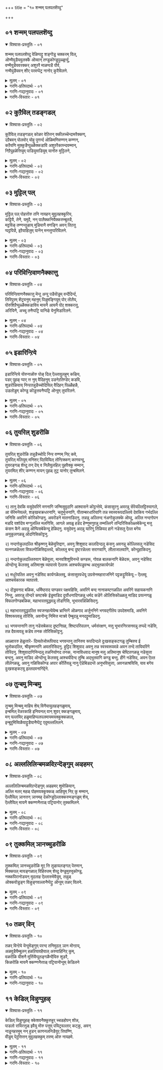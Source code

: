 +++
title = "१० शन्मम् पलपलशॆय्दु"

+++


## ०१ शन्मम् पलपलशॆय्दु

<details open><summary>विश्वास-प्रस्तुतिः - ०१</summary>

शन्मम् पलपलशॆय्दु वॆळिप्पट्टु शङ्गॊडु चक्करम् विल्,  
ऒण्मैयुडैयवुलक्कै ऒव्वान् तण्डुकॊण्डुपुळ्ळूर्न्दु,  
वण्मैयुडैयवरक्कर् अशुररै माळप्पडै पौर्व,  
नन्मैयुडैयवन् शीर् परवप्पॆट्र नानोर् कुरैविलने.
</details>

<details><summary>मूलम् - ०१</summary>

शन्मम् पलपलशॆय्दु वॆळिप्पट्टु शङ्गॊडु चक्करम् विल्,  
ऒण्मैयुडैयवुलक्कै ऒव्वान् तण्डुकॊण्डुपुळ्ळूर्न्दु,  
वण्मैयुडैयवरक्कर् अशुररै माळप्पडै पौर्व,  
नन्मैयुडैयवन् शीर् परवप्पॆट्र नानोर् कुरैविलने.
</details>

<details><summary>गरणि-प्रतिपदार्थः - ०१</summary>

शन्मम् = जन्मगळु, पलपलशॆय्दु = हलवरन्नु माडि, वॆळिप्पट्टु = अवतरिसि, शङ्गॊडु चक्करम् विल् = शङ्खवन्नू, चक्रवन्नू, बिल्लन्नू, ऒण्मैलुडैय = सुन्दरवाद, उलक्कै = ऒनकॆयन्नू, ऒव्वाळ् = साटियिल्लद खड्गवन्नू, तण्डुकॊण्डु = गदॆयन्नु हिडिदु, पुळ्ळूर्न्दु = गरुडवाहननागि, उलहिल् = लोकदल्लि, वण्मै उडैय = बलिष्ठराद, अरक्कर अशुररै= राक्षसरन्नू असुररन्नू, माळ = नाशपडिसुवुदक्कागि, पडै पॊरुद = आयुधगळन्नू प्रयोगिसि युद्धमाडिद, नन्मै उडैयवन् = सद्गुणवन्तॆन, शीर् = सद्गुणगळन्नु, परवप्पॆट्र = हरडलु यत्निसुत्तिरुव, नान् =नानु, ओर् कुरैवु इलने = यावॊन्दु कॊरतॆयन्नू पडॆदिल्ल. 
</details>

<details><summary>गरणि-गद्यानुवादः - ०१</summary>

हलवारु जन्मगळन्नॆत्ति, अवतरिसि, शङ्खवन्नू, चक्रवन्नू, बिल्लन्नू, सुन्दरवाद ऒनकॆयन्नू, साटियिल्लद खड्गवन्नू, गदॆयन्नू हिडिदु, गरुडवाहननागि, लोकदल्लि बलिष्ठराद असुररन्नू राक्षसरन्नू नाशपडिसुवुदक्कागि आयुधगळन्नु प्रयोगिसि युद्धमाडिद सद्गुणवन्तन कल्याणगुणगळन्नु हरडलु यत्निसुत्तिरुव ननगॆ यावॊन्दु कॊरतॆयू इल्ल. 
</details>

<details><summary>गरणि-विस्तारः - ०१</summary>

आळ्वाररु हेळुत्तारॆ- भूमियमेलॆ भगवन्तन नानाअवतारगळ उद्देशवादरू एनु? साटियिल्लद दिव्यायुधगळन्नु अवनु धरिसिरुवुदादरू एतक्कॆ? गरुडवाहननागि शीघ्रगतियल्लि ऎल्लॆगॆन्दरल्लिगॆ धाविसि बरुव कारणवेनु? भूलोकदल्लि तन्नन्नु आश्रयिसिदवरिगॆ बलदर्पगळिन्द कॊब्बिदवरागि, सल्लद हिंसॆयन्नु कॊडुव दुष्टराद असुर राक्षसरन्नु सदॆबडिदु, जगत्तिगॆ तन्न सर्वरक्षकत्ववन्नु तोर्पडिसुवुदक्कल्लवे? परमकरुणामूर्तियाद भगवन्तन अनन्त कल्याणगुणगळन्नु जगत्तिनल्लि हरडुवुदक्कागिये नानु जन्मवॆत्तिरुवुदु. पवित्रवाद ई कार्यदल्लि तॊडगिरुव ननगेनु कॊरतॆ? नन्नन्नु सर्वविधदल्लू रक्षिसुत्ता, कडॆगॆ तन्न नित्यकैङ्कर्यवन्नू परमपदवासवन्नू अवनु ननगॆ दयॆनीडुत्तानॆ.

भगवन्तन कल्याणगुणगळन्नु हरडलु माडिद सुलभवाद उपायवॆन्दरॆ, ऒन्दु साविर पाशुरगळ मूलक अवनन्नु नानारीतियल्लि जनर मनमुट्टुवन्तॆ रचिसि हाडिरुवुदे\! तिरुवाय् मॊऴिय रचनॆय मुख्य उद्देशवे अदु.
</details>

## ०२ कुऱैविल् तडङ्गडल्

<details open><summary>विश्वास-प्रस्तुतिः - ०२</summary>

कुऱैविल् तडङ्गडल् कोळर वेऱित्तन् क्कीलच्चॆन्दामरैक्कण्,  
उऱैबवन् पोलवोर् योहु पुणर्न्द ऒळिमणिवण्णन् कण्णन्,  
कऱैयणि मूक्कुडैप्पुळ्ळैक्कडावि अशुररैकाय्न्दवम्मान्,  
निऱैपुहळेत्तियुम् पाडियुमाडियुम् यानॊरु मुट्टिलने,
</details>

<details><summary>मूलम् - ०२</summary>

कुऱैविल् तडङ्गडल् कोळर वेऱित्तन् क्कीलच्चॆन्दामरैक्कण्,  
उऱैबवन् पोलवोर् योहु पुणर्न्द ऒळिमणिवण्णन् कण्णन्,  
कऱैयणि मूक्कुडैप्पुळ्ळैक्कडावि अशुररैकाय्न्दवम्मान्,  
निऱैपुहळेत्तियुम् पाडियुमाडियुम् यानॊरु मुट्टिलने,
</details>

<details><summary>गरणि-प्रतिपदार्थः - ०२</summary>

कुऱैवुइल् = कॊरतॆयिल्लद, तड कडल् = विस्तारवाद कडलल्लि, कोळ् अरवु एऱि = क्रूरसर्पवन्नेरि, तन् = तन्न, कोलम् = सुन्दरवाद, शॆन्दामरै कण् = कॆन्दावरॆयन्तॆ विशालवाद, कण्णुगळन्नु, उऱैबवन् पोल = निद्रिसुववन हागॆ, ओर् योहु = साटियिल्लद योगवन्नु, पुणर् न = नडॆसुववनागि \(प्रयोगिसुववनागि\), ऒळिमणिवण्णन् = हॊळॆयुव रत्नद बण्णदवनू, कण्णन् = अत्याकर्षकनू, \(श्रीकृष्णावतारियू\) आद भगवन्तनु, कऱै = गुरुतु, अणि = सिद्धवागिरुव, मूक्कु उडै= मूगिन, पुळ्ळै = पक्षियन्नु, कडावि = नडॆसुत्ता, अशुररै = असुररन्नु, काय्न्द = नाशपडिसिद, अम्मान् = स्वामिय, निऱैपुहऴ् = परिपूर्णवाद कीर्तियन्नु, एत्तियुम् = स्तुतिसियू, पाडियुम् = हाडियू, आडियुम् = आनन्दिसियू, यान् = नानु, ऒरुमुट्टु = याव बगॆय आतङ्कवन्नू \(तडॆयन्नु\) इलने = इल्लदवनागिद्देनॆ. 
</details>

<details><summary>गरणि-गद्यानुवादः - ०२</summary>

कॊरतॆयिल्लद विस्तारवाद कडलल्लि क्रूरसर्पवन्नेरि, तन्न सुन्दरवाद कॆन्दावरॆयन्तॆ विशालवाद कण्णुगळन्नु निद्रिसुववन हागॆ साटियिल्लद योगनिद्दॆयल्लिरुववनू, हॊळॆयुव रत्नद बण्णदवन्नू, अत्याकर्षकनू \(श्रीकृष्णावतारियू\) आद भगवन्तनु, गुरुतु सिद्धवागिरुव मूगिन पक्षियन्नेरि नडॆसुत्ता असुररन्नु नाशपडिसिद स्वामिय परिपूर्णवाद कीर्तियन्नु स्तुतिसियू, हाडियू, आनन्दिसियू नानु यावबगॆय आतङ्कवन्नू \(अड्डियन्नू\) इल्लदवनागिद्देनॆ. 
</details>

<details><summary>गरणि-विस्तारः - ०२</summary>

हिन्दिन पाशुरदल्लि भगवन्तन लीलावतारगळ उद्देशवन्नु कुरितु हेळलायितु. इल्लि स्वामिय व्यूहवतारद वैशिष्ट्यवन्नु हेळलागुत्तिदॆ. 

“कुऱैवु इल् तडङ्गडल्” – भगवन्तनु तन्न लोकचिन्तनॆगॆन्दु ऎन्थ सॊगसाद, शान्तवाद स्थळवन्नु गॊत्तु माडिकॊण्डिद्दानॆ कण्डिरा\! अदु, परिशुद्धवू, परिपूर्णवू, अनन्तवू \(विस्तारवू\) आगिरुव पाल्गडलु. अल्लि याव बगॆय कॊरतॆगॆ अवकाशवू इल्ल. 

“कोळरवेऱि तन् शॆन्दामरैक्कण् उऱैबवन् पोल ओर् योहु पुणर्न्दु” – परिशुद्धवू अनन्तवू आद पाल्गडलल्लि अनन्तनन्ने हासुगॆयागि माडिकॊण्डु, अत्याकर्षकवू विशालवू सुन्दरवू आद तन्न कण्णुगळन्नु मुच्चि, निद्रिसुववन हागॆ पवडिसि, साटियिल्लद योगनिद्दॆयल्लिरुववनु स्वामि. 

“ऒळिमणिवण्णन् कण्णन्” – हॊळॆयुव नीलरत्न प्रभॆयिन्द मॆरॆयुत्ता, अत्याकर्षकनागि, श्रीकृष्णावतारियागिरुववनुस्वामि.

“कऱैउडैपुळ्” – भगवन्तन वाहनवाद गरुडपक्षिय विवरणॆ इदु. भगवन्तन आष्रितविरोधिगळन्नु नाशपडिसुवुदे गरुडपक्षिय ऒन्दु भगवत्कैङ्कर्य. तन्न हरितवाद मॊनचाद कॊक्किनिन्द अवरन्नु चुच्चि, सीळि, नाशपडिसुवुदरल्लिये तॊडगिरुवुदरिन्द, गरुडन कॊक्कु यावागलू रक्तद कॆरॆयिन्द कूडिद्दु. 

पुळ्ळैकडावि अशुररैकाय्द अम्मान्” – भगवन्तनु तन्न आश्रितविरोधिगळन्नु नाशपडिसुवुदक्कॆ अत्यन्त चुरुकागि ऎल्लिगॆ बेकॆन्दरॆ अल्लिगॆ होगबल्ल गरुडपक्षियन्नु नडॆसुत्तानॆ भगवन्त. 

आळ्वाररु हेळुत्तारॆ- परिशुद्धवू परिपूर्णवू आगिरुव पाल्गडलल्लि अनन्तशयननागि पवडिसि योगनिद्दॆयन्नु नटिसुववनाद, सुन्दरवू विशालवू आद कॆन्दावरॆयन्तॆ आकर्षकवाद कण्णुगळुळ्ळवनाद, हॊळॆयुव नीलमणिबण्णद अत्याकर्षक कृष्णावतारियाद, गरुडवाहननागि आश्रित विरोधिगळन्नु सदॆबडियुत्ता, आश्रित रक्षणॆयल्लिये सदा निरतनागिरुव सर्वेश्वरन तुम्बु कीर्तियन्नु स्तुतिसि, हाडि, नलिदाडुवुदक्कॆ ननगॆ याव बगॆय अड्डियू \(कॊरतॆयू\) इल्ल. 

आळ्वारर कॆलसवे अदु. आ विषयदल्लि अवरू पाल्गडलिन्तॆ परिशुद्धरू भक्ति परिपूर्णरू हौदु.
</details>

## ०३ मुट्टिल् पल्

<details open><summary>विश्वास-प्रस्तुतिः - ०३</summary>

मुट्टिल् पल् पोहत्तॊरु तनि नायहन् मूवुलहक्कूरिय,  
कट्टियै, तेनै, यमुदै, नन् पालैक्कनियैक्करुम्बुतन्नै,  
मट्टविऴ् तण्णन्तुऴाय् मुडियानै वणङ्गि अवन् तिऱत्तु  
प्पट्टपिन्नै, इऱैयाहिलुम् यानॆन् मनत्तुप्परिविलने.
</details>

<details><summary>मूलम् - ०३</summary>

मुट्टिल् पल् पोहत्तॊरु तनि नायहन् मूवुलहक्कूरिय,  
कट्टियै, तेनै, यमुदै, नन् पालैक्कनियैक्करुम्बुतन्नै,  
मट्टविऴ् तण्णन्तुऴाय् मुडियानै वणङ्गि अवन् तिऱत्तु  
प्पट्टपिन्नै, इऱैयाहिलुम् यानॆन् मनत्तुप्परिविलने.
</details>

<details><summary>गरणि-प्रतिपदार्थः - ०३</summary>

मुट्टु इल् = \(याव बगॆय\) अड्डि आतङ्कगळिल्लदॆ, पल् = हलवारु, पोहत्तु = भोगगळ, ओर् = अद्वितीयनाद, तन् = परिपूर्णनाद, नाययन् = सर्वेश्वरनन्नु, मू उलहुक्कू= मूरु लोकगळिगॆ, उरिय = तक्कवनाद \(अनुभविसि आनन्दिसतक्कवनाद\), कट्टियै = कल्लुसक्करॆयन्नु, तेनै = जेनन्नु, अमुदै = अमृतवन्नु, नल् पालै = परिशुद्धवाद हालन्नू, कनियै = कळित हण्णन्नु, करुम्बुतन्नै = कब्बन्नु, मट्टु अविऴ् = मधुसुरिसुव, तण् = तम्पाद, अम् = सुन्दरवाद, तुऴाय्= तुलसिय, मुडियानै = किरीटवन्नु\(हारवन्नु\) धरिसिरुववनन्नु, वणञ्गि = नमस्करिसि, अवन् तिऱत्तु = अवन विषयदल्लि, पट्ट पिन्नै = सेवकनाद बळिक, इऱैआहिलुम् = स्वल्पवादरू, यान् = नानु, ऎन् मनत्तु = नन्न मनस्सिनल्लि, परिवु इलने = कळङ्कवन्नु हॊन्दिल्ल. 
</details>

<details><summary>गरणि-गद्यानुवादः - ०३</summary>

याव बगॆय अड्डिआतङ्कगळिल्लदॆ, हलवारु भोगगळुळ्ळ अद्वितीयनाद, परिपूर्णनाद सर्वेश्वरनन्नु, मूरुलोकगळू अनुभविसि आनन्दिसतक्क कल्लुसक्करॆयन्नु, जेनन्नु, अमृतवन्नु, परिशुद्धवाद हालन्नू, मागिद हण्णन्नू, कब्बन्नु, मधुवन्नु सुरिसुव तम्पाद मत्तु सुन्दरवाद तुलसिय हारवन्नु किरीटवागि मुडिदवनन्नु नमस्करिसि, अवन विषयदल्लि सेवॆ सल्लिसुववनाद बळिक नानु नन्न मनदल्लि स्वल्पवादरू कळङ्कवन्नु हॊन्दिल्ल. 
</details>

<details><summary>गरणि-विस्तारः - ०३</summary>

सर्वेश्वरनाद भगवन्तनन्नु आश्रयिसुवुदर फलवेनॆम्बुदन्नु इल्लि हेळलागुत्तदॆ. 

“मुट्टिल् पलपोहत्तॊरु तनिनायहन्” – सर्वेश्वरनाद भगवन्तनिगॆ मनुष्यरु, देवतॆगळु, दिक्पालकरु, ब्रह्मादिगळु, महर्षिगळु, सिद्धसाध्यरू, नित्यसूरिगळु ऎडॆबिडदन्तॆ नानाभोगगळन्नु सल्लिसुत्तले इरुत्तारॆ. अवनॊब्बने सर्वविधदल्लू परिपूर्णनागि ऎल्ल भोगगळन्नू स्वीकरिसतक्कवनु.

भगवन्तनन्नु मूरुलोकगळवरू तमतमगॆ तक्क रीतियल्लि आस्वादिसि, आनन्दिसुत्तारष्टॆ. अवुगळन्नॆल्ला इल्लि आरु बगॆय मधुरवस्तुगळागि विवरिसि हेळलागिदॆ- कल्लुसक्करॆ, जेनु, अमृत, हालु, कळितु मागिद हण्णु, कब्बु-इवु-ऎल्लवू सिहियाद वस्तुगळे आदरू ऒन्दॊन्दर अनुभववू ऒन्दॊन्दु बगॆयसिहिये. याव ऎरडन्नू ऒन्दक्कॊन्दु समनॆन्दु हेळलु साध्यवे इल्ल. भगवदनुभववू हागॆये अदन्नु ऎष्टॆष्टु बगॆयल्लि विवरिसि हेळिदरू, आ अनुभवक्कॆ सरिसाटियादद्दु याव विवरणॆयू सिक्कुवुदिल्ल ऎनिसुत्तदॆ. 

आळ्वाररु हेळुत्तारॆ- ऎल्ला बगॆय भोगगळन्नू स्वीकरिसुत्तिरुव, अत्यन्त मधुरवाद, सरिसाटियिल्लद सर्वेश्वरनन्नु नानु आश्रयिसिद बळिक, अवन सेवॆयल्लिये तॊडगिरुवनन्नु मनस्सिनल्लि याव बगॆय दुःख सङ्कटगळिगू ऎडॆयिल्लदागिदॆ.
</details>

## ०४ परिविन्ऱिवाणनैक्कात्तु

<details open><summary>विश्वास-प्रस्तुतिः - ०४</summary>

परिविन्ऱिवाणनैक्कात्तु मॆन्ऱु अन्ऱु पडैयॊडुम् वन्दैदिर्न्द,  
तिरिपुरम् शॆट्रवनुम् महनुम् पिन्नुमङ्गियुम् पोर् तॊलैय,  
पॊरुशिऱैप्पुळ्ळैक्कडाविय मायनै आयनै पॊऱ् शक्करत्तु,  
अरियिनै, अच्चु तनैप्पट्रि यानिऴे येनुमिडारिलने.
</details>

<details><summary>मूलम् - ०४</summary>

परिविन्ऱिवाणनैक्कात्तु मॆन्ऱु अन्ऱु पडैयॊडुम् वन्दैदिर्न्द,  
तिरिपुरम् शॆट्रवनुम् महनुम् पिन्नुमङ्गियुम् पोर् तॊलैय,  
पॊरुशिऱैप्पुळ्ळैक्कडाविय मायनै आयनै पॊऱ् शक्करत्तु,  
अरियिनै, अच्चु तनैप्पट्रि यानिऴे येनुमिडारिलने.
</details>

<details><summary>गरणि-प्रतिपदार्थः - ०४</summary>

परिवु ऎन्ऱि = सङ्कटविल्लदन्तॆ, वाणनै = बाणासुरनन्नु, काक्कुम् ऎन्ऱु = कायुवुदक्कागि, अन्ऱु = अन्दु, पडैयॊडुम् = आयुधगळॊडनॆ, \(बलवाद सैन्यदॊडनॆ\), वन्दु= बन्दु, ऎदिर्न्द = ऎदुरिसिद, तिरिपुरम् = त्रिपुररनन्न, शॆट्रवनुम् = कॊन्दवनू, महनुम् = मगनाद षण्मुखनू, पिन्नुम् =अल्लदॆ, अङ्गियुम् = अग्नियू, पोर् = युद्धरङ्गदिन्द, तॊलैय = तॊलगि ओडुवन्तॆ, पौरु = हॊडॆदाडुवन्थ, शिऱै = रॆक्कॆगळ, पुळ्ळै= पक्षियन्नु, कडाविय = नडॆसिद, मायनै = आश्चर्यकारियन्नु, आयनै = गोवळनन्नु, पॊन् शक्करत्तु = सुन्दरवाद चक्रायुधद, अरियिनै = हरियन्नु, अच्चुदनै = अच्युतनन्नु, पट्रि = आश्रयिसि, यान् = नानु, इऱैयेनुम् = स्वल्पवादरू \(ऎळ्ळष्टादरू\), इडर् इलने = सङ्कटविल्लदवनागिद्देनॆ. \(कष्टवे इल्लदवनागिद्देनॆ\). 
</details>

<details><summary>गरणि-गद्यानुवादः - ०४</summary>

अन्दु बाणासुरनन्नु सङ्कटविल्लदन्तॆ रक्षिसुवुदक्कागि बलवाद तन्न सैन्यदॊडनॆ बन्दु ऎदुरिसिद त्रिपुररन्नु कॊन्दवनू, अवन मगनाद षण्मुखनू, अग्नियू, युद्धरङ्गदिन्द तॊलगि ओडिहोगुवन्तॆ, हॊडॆदादुवन्थ रॆक्कॆगळुळ्ळ पक्षियन्नु नडॆसिद आश्चर्यकारियन्नु, गोवळनन्नु, सुन्दरवाद चक्रायुउधद हरियन्नु, अच्युतनन्नु, आश्रयिसि, नानु ऎळ्ळष्टादरू कष्टविल्लदवनागिद्देनॆ. 
</details>

<details><summary>गरणि-विस्तारः - ०४</summary>

इल्लि बाणासुरन निदर्शनवन्नु ऎत्तिकॊण्डिरुवुदु, सर्वेश्वरनाद भगवन्तन सर्वशक्तित्ववन्नु सूचिसुवुदक्कागि. 

प्रह्लादन वंशदवनू, बलिचक्रवर्तिय मगनू आद बाणासुरनिगॆ ऒन्दु साविरतोळुगळु. अवॆल्लवुगळिन्दलू शिवताण्डवक्कॆ तक्कन्तॆ मृदङ्गादि ताळवाद्यगळन्नु नुडिसि, शिवनन्नु मॆच्चिसिकॊण्डु अवनन्ने अवन भूतसैन्यदॊडनॆ तन्न पट्टणवाद प्राग्ज्योतिष पुरक्कॆ कावलागि माडिकॊण्डिद्दनु. अवनिगॊब्ब सुन्दरियाद मगळु-उषॆ ऎम्बवळु. अवळु ऒन्दु रात्रि, तन्न कनसिनल्लि श्रीकृष्णन मॊम्मगनाद प्रद्युम्ननन्नु कण्डु मोहिसिदळु. मत्तु तन्न सखिय सहायदिन्द अवनन्नु मायॆयिन्द तन्न अन्तःपुरक्कॆ बरमाडिकॊण्डु, अवनॊडनॆ आनन्ददिन्द इद्दळु. ई विषय बाणनिगॆ तिळियितु. कूडले, अवनु प्रद्युम्ननन्नु सॆरॆमाडिदनु. श्रीकृष्णनिगॆ ई विषय तिळियितु. अवनु बाणन मेलॆ दण्डॆत्ति बन्दनु. बाणन कावलागिद्द ’त्रिपुरसंहारि’ ऎम्ब बिरुदन्नु हॊत्त शिवनू, अवन मग षण्मुखनू, अग्नियू श्रीकृष्णनन्नु ऎदुरिसलारदॆ ओडलु, बाणासुरने अवनन्नु ऎदुरिसबेकायितु. श्रीकृष्णनु अवनन्नु सोलिसि, अवन साविरतोळुगळन्नू ऒन्दॊन्दागि तुण्डारिसुत्ता बन्दनु. आग शिवनु तन्न भक्तनन्नु उळिसिकॊडबेकॆन्दु बेडिद्दरिन्द बाणनन्नु उळिसिदनु. अल्लदॆ, बाणनमगळाद उषॆयन्नु प्रद्युम्ननिगॆ कॊट्टु मदुवॆमाडि, मगळु अळियन्दिरन्नु श्रीकृष्णनॊडनॆ विजृम्बणॆयिन्द बीळ्कॊट्टनु. इदु कतॆ.

आळ्वाररु हेळुत्तारॆ- बाणनन्नु रक्षिसलु सदा कावलागिद्द शिवनू, अवन मगनाद षण्मुखनू, मत्तु अग्नियू, अवर अपारसेनॆयू ओडिहोगुवन्तॆयू, बाणन कॊब्बु इळियुवन्तॆयू माडिद सर्वेश्वरनन्ने नानु आश्रयिसिरुवाग, ननगॆ याव बगॆय कष्टवागलि सङ्कटवागलि इरुवुदिल्ल.
</details>

## ०५ इडारिन्ऱिये

<details open><summary>विश्वास-प्रस्तुतिः - ०५</summary>

इडारिन्ऱिये यॊरुनाळॊरु पोऴ् दिल् ऎल्लावुलहुम् कऴिय,  
पडर् पुहऴ् प्पार् त्त नुम् वैदिहनुम् उडनेऱतिण्डेर् कडवि,  
शुडरॊळियाय् निन्ऱतन्नुडैच्चोदियिल् वैदिहन् पिळ्ळैहळै,  
उडलोडुम् कॊण्डु कॊडुत्तवनैप्पट्रि ऒन्ऱुम् तुयरिलने.
</details>

<details><summary>मूलम् - ०५</summary>

इडारिन्ऱिये यॊरुनाळॊरु पोऴ् दिल् ऎल्लावुलहुम् कऴिय,  
पडर् पुहऴ् प्पार् त्त नुम् वैदिहनुम् उडनेऱतिण्डेर् कडवि,  
शुडरॊळियाय् निन्ऱतन्नुडैच्चोदियिल् वैदिहन् पिळ्ळैहळै,  
उडलोडुम् कॊण्डु कॊडुत्तवनैप्पट्रि ऒन्ऱुम् तुयरिलने.
</details>

<details><summary>गरणि-प्रतिपदार्थः - ०५</summary>

इडर् इन्ऱिये = कष्टविल्लदॆये, ऒरु नाळ् = ऒन्दु दिन, ऒरु पोऴ् दिल् = ऒन्दुअवसरदल्लि \(आशुरदल्लि\), ऎल्ला उलहुम् = ऎल्ला लोकगळिगू, कऴिय = हॊरगॆ \(दाटि\) होगुवन्तॆ, पडर् = हरडिरुव, पुहऴ् = कीर्तियुळ्ळ, पार् त्तनुम् = अर्जुननू, वैदिहनुम् = वैदिक ब्राह्मणनू, उडन् एऱ = कूडले एरि बरुवन्तॆ, तिण् तेर् कडवि = दृढवाद रथवन्नुनडॆसि, शुडर् ऒळि आय् निन्ऱ = दिव्यतेजस्सिनिन्द तुम्बि निन्तिरुव, तन्नुडै= तन्न, शोदियिल् = ज्योतिपूर्णवाद लोकदल्लि \(परमपददल्लि\), वैदिहन्पिळ्ळैहळै = वैदिकन मक्कळन्नु, उडलोडुम् = स्वशरीरदॊडनॆ, कॊण्डु कॊडुत्तवनै= तन्दु कॊट्टवनन्नु, पट्रि = आश्रयिसि, ऒन्ऱु= स्वल्पवू, तुयर् इलने = सङ्कटविल्लदवनागिद्देनॆ. 
</details>

<details><summary>गरणि-गद्यानुवादः - ०५</summary>

ऒन्दु दिन, बहळ अवसरदल्लि, याव कष्टवू इल्लदन्तॆ, विस्तारवाद कीर्तियुळ्ळ अर्जुननू वैदिक ब्राह्मणनू ऎल्ला लोकगळन्नू दाटिहोगुवन्तॆ, दृढवाद रथवन्नु नडॆसि, परमपददल्लिरुव वैदिकन मक्कळन्नु स्वशरीरदॊडनॆ तन्दु कॊट्टवनन्नु आश्रयिसि, स्वल्पवू सङ्कटविल्लदवनागिद्देनॆ. 
</details>

<details><summary>गरणि-विस्तारः - ०५</summary>

हिन्दिन पाशुरदल्लि भगवन्तन सर्वशक्तित्ववन्नु कुरितु हेळलायितु. इल्लि स्वामिय अतिमानुष शक्तियन्नु \(व्यापारवन्नु\) कुरितु हेळलागुत्तिदॆ. 

आळ्वाररु हेळुत्तारॆ- मृतपट्ट वैदिकन मक्कळन्नु श्रीकृष्णावतारियाद भगवन्तनु अर्जुननॊडनॆ रथवन्नेरि, नडॆसुत्ता, ऎल्ला लोकगळन्नू दाटिहोगि, परमपदवन्नु सेरि, अल्लिद्द आ मक्कळन्नु स्वशरीरदिन्दले \(अल्लिन स्वरूपदिन्दले\) तन्दु, आ वैदिक ब्राह्मणनिगॆ कॊट्टन्थ, अतिमानुषशक्तियन्नुळ्ळ सर्वेश्वरनन्नु नानु दृढवागि आश्रयिसिद्देनॆ. आद्दरिन्द ननगॆ याव कष्टवू इल्ल. 

इल्लि हेळिरुव ’वैदिकन मक्कळ’ कतॆ यावुदॆन्दु विवरिसलु तिळियदु. श्रीकृष्ण, बलरामरु गुरुकुलवासवन्नु नडॆसि, तम्म गुरुवाद सान्दीपिनिगॆ गुरुकाणिकॆयन्नर्पिसिद कतॆ इरबहुदे ऎनिसुत्तदॆ. ऎरडक्कू होलिकॆयू व्यत्यासवू इदॆ. सान्दीपिनि गुरुविन बळियल्लि बलरामनू कृष्णनू विद्याभ्यासवन्नु मुगिसिद बळिकॆ, तावु सल्लिसबेकाद गुरुकाणिकॆयन्नु सूचिसबेकॆन्दु गुरुगळन्नु बेडिदरु. प्रभाक्षेत्रदल्लि समुद्रस्नान माडुत्ता मायवाद तन्न मगनन्नु तमगॆ तन्दु ऒप्पिसबेकॆन्दु गुरुवु केळिदरु. अदरन्तॆ, बलरामकृष्णरु प्रभास क्षेत्रक्कॆ होदरु. तम्म गुरुपुत्रनन्नु तमगॆ कॊडबेकॆन्दु समुद्रराजनन्नु केळिदरु. पञ्चजननॆम्ब राक्षसनु, आ प्रदेशदल्लि वासिसुत्ता, अवनन्नु नुङ्गिद्दानॆन्दु समुद्रराजनु तिळिसिदनु. कूडले श्रीकृष्णनु समुद्रदल्लि हारिकॊण्डु, कॆळगॆ अडगिकॊण्डिद्द पञ्चजननन्नु कॊन्दु, अवन हॊट्टॆयन्नु बगॆदु नोडिदनु. अल्लि ऒन्दु दिव्यशङ्खवु मात्रवे इद्दद्दु, आ शङ्खवन्नु तॆगॆदुकॊण्डु, बलरामनॊडनॆ, यमधर्मन पट्टणवाद संयमनीपुरक्कॆ श्रीकृष्णनु होदनु. पुरद्वारदल्लि निन्तु, तन्नकैयल्लिद्द पाञ्चजन्यशङ्कवन्नूदिदनु. यमधर्मनु कूडलॆ अल्लिगॆ बन्दु, मर्यादॆयॊडनॆ अवरन्नु तन्न अरमनॆगॆ करॆदॊय्दु अवरु अल्लिगॆ बन्दद्देकॆन्दु केळिदनु. श्रीकृष्णनु तम्म गुरुपुत्रनुअल्लिद्दरॆ अवनन्नु तमगॆ ऒप्पिसबेकॆन्दू, अवनन्नु गुरुकाणिकॆय रूपदल्लितम्म गुरुगळिगॆ ऒप्पिसुवुदिदॆयॆन्दू हेळिदनु. यमधर्मनु अल्लिद्द गुरुपुत्रनन्नु अवरॊडनॆ भूलोकक्कॆ हिन्तिरुगिसिदनु. आ गुरुपुत्रनन्नु अवन मॊदल रूपदल्ले तम्म गुरुगळिगॆ हिन्तिरुगिसि, अवरन्नु मॆच्चिसिदरु. इदु भागवतदल्लि बरुव अतिमानुषशक्तिय कतॆ.
</details>

## ०६ तुयरिल् शुडरॊळि

<details open><summary>विश्वास-प्रस्तुतिः - ०६</summary>

तुयरिल् शुडरॊळि तन्नुडैच्चोदि निन्ऱ वण्णम् निऱ् कवे,  
तुयरिल् मलियुम् मनिशर् पिऱवियिल् तोन्ऱिक्कण् काणवन्दु,  
तुयरङ्गळ् शॆय्दु तन् दॆय् व निलैयुलहिल् पुहवैक्कु मम्मान्,  
तुयरमिल् शीर् कण्णन् मायन् पुहळ् तुट्र यानोर् तुन्बमिलने.
</details>

<details><summary>मूलम् - ०६</summary>

तुयरिल् शुडरॊळि तन्नुडैच्चोदि निन्ऱ वण्णम् निऱ् कवे,  
तुयरिल् मलियुम् मनिशर् पिऱवियिल् तोन्ऱिक्कण् काणवन्दु,  
तुयरङ्गळ् शॆय्दु तन् दॆय् व निलैयुलहिल् पुहवैक्कु मम्मान्,  
तुयरमिल् शीर् कण्णन् मायन् पुहळ् तुट्र यानोर् तुन्बमिलने.
</details>

<details><summary>गरणि-प्रतिपदार्थः - ०६</summary>

तुयर् इल् = दुःखसङ्कटगळिल्लद, शुडर् ऒळि = दिव्यतेजोरूपियागि, तन्नुडै = तन्न, शोदि = ज्योतियु, निन्ऱ = इरुव, वण्णम् = रीतियु, निऱ् कवे = इरुव हागॆये, तुयरिल् = दुःखसङ्कटगळल्लि, मलियुम् = मुळुगिरुव, मनिशर् = मनुष्यर, पिऱवियिल् = जन्मदल्लि, तोन्ऱि = अवतरिसि, कण् काण = ऎल्लरू काणुवन्तॆ, वन्दु = ऒन्दु, तुयरङ्गळ् शॆय्दु = सङ्कटगळन्नुण्टुमादि, तन् = तन्न, दॆय् वनिलै= दैवत्ववन्नु, उलहिल् = ई लोकदल्लि, पुह वैक्कुम् = प्रकाशगॊळिसिद, अम्मान् = स्वामियाद, तुयरम् इल् = परिशुद्धवाद, शीर् =कीर्तियुळ्ळ, कण्णन् = श्रीकृष्णन मायन् = आश्चर्यकारिय, पुहऴ् = कीर्तियन्नु, तुट्र = अनुभविसुव, यान् = नानु, ओर् शुन्बम् इलने = यावॊन्दु सङ्कटवन्नू इल्लदवनागिद्देनॆ. 
</details>

<details><summary>गरणि-गद्यानुवादः - ०६</summary>

दुःखसङ्कटगळिल्लद दिव्यतेजोरूपियागि, तन्न ज्योतियु इरुव रीतियु इरुव हागॆये दुःखसङ्कटगळल्लि मुळुगिरुव मनुष्यर जन्मदल्लि अवतरिसि, ऎल्लरू काणुवन्तॆ बन्दु, सङ्कटगळन्नुण्टुमाडि, तन्न दैवत्ववन्नु ई लोकदल्लि प्रकाशगॊळिसिद स्वामियाद परिशुद्धवाद कीर्तियन्नुळ्ळ श्रीकृष्णन आश्चर्यकारियु कीर्तियन्नु अनुभविसुव नानु यावॊन्दु सङ्कटवन्नू इल्लदवनागिद्देनॆ.
</details>

<details><summary>गरणि-विस्तारः - ०६</summary>

इल्लि भगवन्तन श्रीकृष्णावतारद वैभववन्नु सङ्ग्रहिसि सूचिसलागिदॆ. 

भगवन्तन बेरॆ याव अवतारदल्लि नडॆसदिरुवष्टु मानुष चेष्टितगळू, आश्चर्याद्भुत कार्यगळू, इवुगळ नडुवॆ तन्न दैवता हिरिमॆयू श्रीकृष्णावतारदल्लि कण्डुबरुत्तवॆ.
</details>

१\) तानु देवकि वसुदेवरिगॆ मगनागि जन्मिसुवुदागि आश्वासनॆ कॊट्टन्तॆये, कंसासुरनु अवरन्नु सॆरॆयल्लिट्टिरुवागले, आ सॆरॆमनॆयल्ले, शङ्खचक्रधरनागि, चतुर्भुजनागि, पीताम्बरधारियागि तन्न स्वस्वरूपदल्लिये देवकिय गर्भदल्लि जनिसि अवरिगॆ कोरिकॊण्डनु. अवरॊडनॆ मातनाडिदनु. तन्नन्नु अल्लिन्द नंअगोकुलक्कॆ ऒय्दु, अल्लि नन्दगोपन मडदि यशोदॆय मग्गुलल्लि मलगिसि, आगले अवळु हडॆद हॆण्णुमगुवन्नु तम्मल्लिगॆ तन्दिरिसिकॊळ्लबेकॆन्दू मत्तु कंसन कैगॆ अदन्नु ऒप्पिसबेकॆन्दू हेळिदनु. वसुदेवनु अदन्नु यारिगू तिळियद हागॆ नडॆसलु ऎल्ल बगॆय अनुकूलगळन्नू ऒदगिसिकॊट्टनु. 

२\) नन्दगोकुलदल्लि श्रीकृष्णनु बॆळॆयुत्तिद्दाग, अवनु शिशुवाद कालदिन्दलू कंसनु अवनन्नु कॊल्लिसलु नडॆसिद यत्नगळन्नॆल्ला विफल्गॊळिसिद्दल्लदॆ, कॊल्ललु बन्द दुष्टरन्नॆल्ला सरागवागि, लीलाजालवागि, कॊन्दुहाकिदनु. 

३\) नन्दगोकुलदल्लिरुवाग बॆळॆयुत्ता, मानवशिशुविनन्तॆ कण्डरू, गोवळ बालकनागि बॆळॆदरू, अवनु नडॆसिद ऒन्दॊन्दु कॆलसवू अतिमानुष व्यापारवे ऎल्लरू आश्चर्यपडुवन्थ अद्भुतकार्यगळे\!

४\) मधुरॆयल्लि अवनु नडॆसिद कार्यगळॆल्लवू, कंसासुरवधॆयू उग्रसेनमहाराजनिगॆ पट्टकट्टुविकॆयू – ऎल्लवू आश्चर्यकारक व्यापारवे.

५\) दॊड्डवनाद बळिक, धर्मिष्ठराद पाण्डवर पक्षवहिसि, अवरिगॆ बन्द नानाकष्टगळल्लि अवरिगॆ सहायकनागि निन्तु, अवरन्नु तॊन्दरॆ कष्टक्कॆ ईडुमाडिद दुर्योधनादिगळन्नु धर्मद कडॆगॆ ऒलिसिकॊळ्ळलु माडिद प्रयत्नगळु विफलगॊण्डबळिक, महाभारतयुद्धवन्नु तॊडगिसि, भूभारवन्निळिसिदनु. 

६\) महाभारतयुद्धदल्लि स्वजनहत्यॆयॆम्ब भ्रान्तिगॆ ऒळगाद अर्जुननिगॆ भगवद्गीतॆय उपदेशमाडि, अवनिगॆ विश्वरूपवन्नु तोरिसि, अवनॊन्दु निमित्त मात्रवे ऎम्बुदन्नु मनदट्टुमाडिदनु. 

७\) भगवन्तनागि तानु नडॆसबेकाद दुष्टनिग्रह, शिष्टपरिपालन, धर्मसंरक्षण, मत्तु भूभारनिरसनवन्नु तप्पदॆ नडॆसि, तन्न दैवत्ववन्नु कडॆय तनक तोरिसिकॊट्टनु.

आळ्वाररु हेळुत्तारॆ- दिव्यतेजोरूपियाद भगवन्तनु तानिरुव रूपदिन्दले दुःखसङ्कटगळु तुम्बिरुव ई भूलोकदल्लि, श्रीकृष्णनागि अवतरिसिदनु. हुट्टिद शिशुवाद अवनु तन्न स्वस्वरूपवन्ने अवन तन्दॆ तायियरिगॆ तोरिदनु. शिशुवादागिनिन्दलू तन्ननिर्याणद तनक, नानाविधवाद मानुष मत्तु अतिमानुष चेष्टितगळन्नु नडॆसुत्ता बन्दनु. अवनु माडिद ऒन्दॊन्दु कॆलसवू आश्चर्यदिन्द तुम्बि अद्भुतवागि कण्डु बन्तु. हीगॆ नडॆसिद, अवन ऎल्ल लीलॆगळन्नू, अवनु गळिसिकॊण्ड अपार कीर्तियन्नू नानु ऎडॆबिडदन्तॆ अनुभविसुत्ता, अवनन्नाश्रयिसि, याव बगॆय दुःखसङ्कटवू इल्लदवनागिद्दॆनॆ. 

## ०७ तुन्बमु मिन्बमु

<details open><summary>विश्वास-प्रस्तुतिः - ०७</summary>

तुन्बमु मिन्बमु माहिय शॆय् विनैयायुलहङ्गळुमाय्,  
इन्बमिल् वॆन्नरकाहि इनियनल् वान् शुवर् क्कङ्गळुमाय्,  
मन् पल्लयिर् हळुमाहिप्पलपलमायमयक्कुक्कळाल्,  
इन्बुऱुमिव्विळैयाट्टुडैयानैप्पॆट्र एदुमल्ललिलने.
</details>

<details><summary>मूलम् - ०७</summary>

तुन्बमु मिन्बमु माहिय शॆय् विनैयायुलहङ्गळुमाय्,  
इन्बमिल् वॆन्नरकाहि इनियनल् वान् शुवर् क्कङ्गळुमाय्,  
मन् पल्लयिर् हळुमाहिप्पलपलमायमयक्कुक्कळाल्,  
इन्बुऱुमिव्विळैयाट्टुडैयानैप्पॆट्र एदुमल्ललिलने.
</details>

<details><summary>गरणि-प्रतिपदार्थः - ०७</summary>

तुन्बमुम् = दुःखवू, इन्बमुम् = सुखवू, आहिय = आगिरुव, शॆय् विनै आय् = पापपुण्यकार्यगळागि \(अवुगळ निर्वाहकनागि\), उलहङ्गळुम् आय् = ऎल्ला लोकगळु आगि \(अवुगळ निर्वाहकनू आगि\), इन्बम् इल् = सुखवॆम्बुदे इल्लद, वॆम् नरकु आहि = क्रूरवाद नरकवागि,\(अदर निर्वाहकनागि\), इनिय = मधुर्वाद, नल् = श्रेष्ठवाद, वान् = परमपदवू, शुवर् क्कङ्गळुम् आय् = स्वर्गवूआगि \(अवुगळ निर्वाहकनागि\), मन्= नित्यवाद, पल् = हलवारु \(अनेक\), उयिर् हळुम् आहि = प्राणिगळू आगि, पलपल = अनेकानेक, मायम् = भ्रान्तिगळिन्दलू \(प्रकृति विकारगळिन्दलू\), मयक्कु क्कळाल् = मोहगळिन्दलू \(मोहविकारगळिन्दलू\), इन्बु= माधुर्य, उऱुम् = तुम्बिरुव, इ विळैयाट्टु = ई लीलॆगळन्नु \(आटगळन्नु\), उडैयानै = उळ्ळवनन्नु, पॆट्रु = पडॆदुकॊण्डु \(आश्रयिसि\), एदुम् = यावॊन्दु, अल्लल् = दुःखसङ्कटवन्नू, इलने = इल्लदवनागिद्देनॆ. 
</details>

<details><summary>गरणि-गद्यानुवादः - ०७</summary>

दुःखवू सुखवू आगिरुव पापपुण्यकार्यगळागि, ऎल्ला लोकगळु आगि, सुखवॆम्बुदे इल्लद क्रूरनरकवागि, मधुरवू श्रेष्ठवू \(हितकरवू\) आद परमपदवू, स्वर्गवूआगि, नित्यवाद अनेकानेक जीवराशिगळु आगि, नानाबगॆय प्रकृतिविकारगळिन्दलू मोहविकारगळिन्दलू माधुर्यतुम्बिरुव \(रसवत्ताद\) ई आटगळन्नुळ्ळवनन्नु आश्रयिसि, यावॊन्दु दुःखसङ्कटवू इल्लदवनागिद्देनॆ. 
</details>

<details><summary>गरणि-विस्तारः - ०७</summary>

ऎल्लवन्नू सृष्टिसुववनू, नानारीतियल्लि अवुगळन्नाडिसुत्ता, कपटनाटक सूत्रधारि ऎनिसिकॊण्डु, ई रसवत्ताद विचित्रलीलॆयल्लि आनन्दिसुववनु भगवन्त ऎम्बुदन्नु इल्लि हेळलागुत्तिदॆ. 

आळ्वाररु हेळुत्तारॆ- सुखक्कॆ कारणवाद पुण्यकार्यगळागियू दुःखक्कॆ कारणवाद पापकार्यगळागियू, अवुगळन्नु नडॆसलु अनुकूलवाद विविध लोकगळागियू इद्दानॆ भगवन्त. पापकर्मगळ फलवन्नु अनुभविसतक्क क्रूरनरकवागि, पुण्यकर्मगळ फलवन्नु अनुभविसतक्क स्वर्गवू परमपदवू अवने आगिद्दानॆ. ई ऎल्ला लोकगळल्लू वासिसुव नाना जीवकोटियू अवुगळ निर्वाहकनू अवने. ऎल्लवन्नू प्रकृतिविकारगळाद भ्रान्तियिन्दलू, मोहविकारगळाद आशॆयिन्दलू तुम्बिसि, रसवत्ताद आटगळन्नु अवुगळिन्दले आडिसि, तानु निर्लिप्तनागिद्दुकॊण्डु, ई माया लीलॆगळन्नु आनन्दिसुव सर्वेश्वरनन्नु नानु दृढवागि आश्रयिसिरुवुदरिन्द ननगॆ याव बगॆय दुःखसङ्कटगळिगू ऎडॆयिल्ल.
</details>

## ०८ अल्ललिलिन्बमळविऱन्दॆङ्गुम् अऴहमर्

<details open><summary>विश्वास-प्रस्तुतिः - ०८</summary>

अल्ललिलिन्बमळविऱन्दॆङ्गुम् अऴहमर् शूमॊळियान्,  
अल्लि मलर् महळ् पोहमयक्कूक्कळ् आहियुम् निऱ् कु मम्मान्,  
ऎल्लैयिल् ञानत्तन् ञानमह् देकॊण्डुऎल्लाक्करुमङ्गळुम् शॆय्,  
ऎल्लैयिल् मायनै क्कण्णनैत्ताळ् पट्रियानोर् तुक्कमिलने.
</details>

<details><summary>मूलम् - ०८</summary>

अल्ललिलिन्बमळविऱन्दॆङ्गुम् अऴहमर् शूमॊळियान्,  
अल्लि मलर् महळ् पोहमयक्कूक्कळ् आहियुम् निऱ् कु मम्मान्,  
ऎल्लैयिल् ञानत्तन् ञानमह् देकॊण्डुऎल्लाक्करुमङ्गळुम् शॆय्,  
ऎल्लैयिल् मायनै क्कण्णनैत्ताळ् पट्रियानोर् तुक्कमिलने.
</details>

<details><summary>गरणि-प्रतिपदार्थः - ०८</summary>

अल्लल् इल् = दुःखवॆम्बुदे इल्लद, इन्बम् = आनन्दवन्नू, अळवु इऱन्दु = अळतॆगॆ मीरिद, ऎङ्गुम् = ऎल्लॆडॆयू, अऴहु= सौन्दर्यवु, अमर् = तुम्बि\(व्यापिसि\)रुव, शूऴ् ऒळियन् = सुत्तुवरिदिरुव तेजोमूर्तियागि, अल्लि मलर् महळ् = तावरॆहूविन उद्भविसिद लक्ष्मीदेवियॊडनॆ, पोहम् मयक्कुक्कळ् = भोगवू व्यामोहवू, आहियुम् = आगियू, निऱ् कुम् = इरुव, अम्मान् = स्वामियागि, ऎल्लै इल् = ऎल्लॆयिल्लद, ञानत्तन् = ज्ञानस्वरूपियागियू, ञानम् अह्दे कॊण्डु = अदे ज्ञानवन्नु बळसिकॊण्डु, ऎल्ला करुमङ्गळुम् शॆय् = ऎल्ला कर्मगळन्नू उण्टु माडुववनू, ऎल्लै इल् = मितियिल्लद, मायनै = आश्चर्यकारियन्नु, कण्णनै = आकर्शकनन्नु \(श्रीकृष्णस्वरूपियन्नु\), काळ् पट्रि= पादगळन्नु आश्रयिसि, यान् = नानु, ओर् तुक्कम् इलने = यावॊन्दु दुःखवू इल्लदवनागिद्देनॆ. 
</details>

<details><summary>गरणि-गद्यानुवादः - ०८</summary>

दुःखवॆम्बुदे इल्लद आनन्दवन्नू अळतॆगॆ मीरिरिउव मत्तु ऎल्लॆल्लू तुम्बि व्यापिसिरुव सौन्दर्य मत्तु तेजस्सिन मूर्तियागि, तावरॆहूविनल्लि हुट्टिदवळाद लक्ष्मीदेवियॊडनॆ नानाभोगगळन्नू व्यामोहवन्नू अनुभविसुत्तिरुव स्वामियागि, ऎल्लॆयिल्लद ज्ञानस्वरूपियागि, अज्ञानवन्ने बळसिकॊण्डु ऎल्ला कर्मगळन्नू उण्टुमाडुववनू, मितियिल्लद आश्चर्यकारियागिरुव श्रीकृष्ण स्वरूपिय पादगळन्नु आश्रयिसि, नानु यावॊन्दु दुःखवू इल्लदवनागिद्देनॆ. 
</details>

<details><summary>गरणि-विस्तारः - ०८</summary>

आळ्वाररु हेळुत्तारॆ- सर्वव्यापियागिरुव भगवन्तनु साटियिल्लद सौन्दर्य, लावण्य मत्तु तेजोमय मूर्ति. अवनु ज्ञानानन्द स्वरूपि. अवने ऎल्ला बगॆय कर्मगळ स्वरूपियू आगिद्दानॆ. अवन अद्भुताश्चर्य कार्यगळिगॆ मितिये इल्ल. इन्थ अत्याकर्षकनन्नु नानु दृढवागि आश्रयिसिरुवुदरिन्द ननगॆ दुःखवागलि सङ्कटवागलि इल्ल.
</details>

## ०९ तुक्कमिल् ञानच्चुडरॊळि

<details open><summary>विश्वास-प्रस्तुतिः - ०९</summary>

तुक्कमिल् ञानच्चुडरॊळि मूर् त्ति तुऴायलङ्गल् पॆरुमान्,  
मिक्कपल् मायङ्गळाल् विहिरुतम् शॆय्दु वेण्डुमुरुवुकॊण्डु,  
नक्कपिरानोडयन् मुदलाह ऎल्लारुमॆवैयुम्, तन्नुळ्  
ऒक्कवॊडुङ्ग विऴुङ्गवल्लानैप्पॆट्रु ऒन्ऱुम् तळर् विलने.
</details>

<details><summary>मूलम् - ०९</summary>

तुक्कमिल् ञानच्चुडरॊळि मूर् त्ति तुऴायलङ्गल् पॆरुमान्,  
मिक्कपल् मायङ्गळाल् विहिरुतम् शॆय्दु वेण्डुमुरुवुकॊण्डु,  
नक्कपिरानोडयन् मुदलाह ऎल्लारुमॆवैयुम्, तन्नुळ्  
ऒक्कवॊडुङ्ग विऴुङ्गवल्लानैप्पॆट्रु ऒन्ऱुम् तळर् विलने.
</details>

<details><summary>गरणि-प्रतिपदार्थः - ०९</summary>

तुक्कम् इल् = अज्ञानवॆम्बुदे इल्लद, ञानम् = ज्ञानस्वरूपियागि, शुडर् ऒळि मूर् त्ति = दिव्यतेजोमूर्तियागि, तुऴाय् अलङ्गल् = तुलसिय हारवन्नु धरिसिद, पॆरुमान् = सर्वेश्वरनागि, मिक्क पल् मायङ्गळाल् = अतिशयवाद हलवारु मायॆगळिन्द, विहिरुतम् शॆय्दु = विलक्षण चेश्टितगळन्नु माडि, वेण्डुम् उरुवु कॊन्डु = इष्ट बन्द रूपवन्नु तळॆदु, नक्कपिरानोडु = नन्न देवनॊडनॆ, अयन् = अजनु, मुदलाह = मॊदलागि, ऎल्लारुम् =ऎल्ला चेतनरू, ऎवैयुम् = अचेतन वस्तुगळन्नू, तन्नुळ् = तन्नल्लिये, ऒक्क ऒडुङ्ग = अच्चुकट्टागि अडगिरुवन्तॆ, विऴुङ्गवल्लानै = नुम्बबल्लवनन्नु, पॆट्रु = पडॆदुकॊण्डु, ऒन्ऱुम् = स्वल्पवू, तळर् वु इलने = दुःखविल्लदवनागिद्देनॆ. \(अशक्ततॆ इल्लदवनागिद्देनॆ\). 
</details>

<details><summary>गरणि-गद्यानुवादः - ०९</summary>

अज्ञानद सुळिवे इल्लद परिपूर्ण ज्ञानस्वरूपियाद, दिव्यतेजोमूर्तियाद, तुलसियहारवन्नु धरिसिरुव सर्वेश्वरनाद अतिशयवाद अनेक मायॆगळिन्द बेकाद\(इष्टबन्द\) रूपवन्नु तळॆदु, विलक्षणचेष्टितगळन्नु नडॆसि, नन्न देवनू अजनू मॊदलाद ऎल्ला चेतनवस्तुगळन्नू, अचेतन वस्तुगळन्नू तन्न ऒळगॆ अच्चुकट्टागि अडगिरुवन्तॆ नुङ्गबल्लवनन्नु पडॆदुकॊण्डु स्वल्पवू अशक्ततॆ इल्लदवनागिद्देनॆ. 
</details>

<details><summary>गरणि-विस्तारः - ०९</summary>

आळ्वाररु हेळुत्तारॆ- परिशुद्धवू परिपूर्णवू आद ज्ञानस्वरूपियाद, अद्वितीयवाद तेजोमूर्तियाद, तुलसिय हारवन्नु धरिसिरुव सर्वेश्वरनाद, समयक्कॆ तक्कन्तॆ, तन्न अतिशयवाद मायॆयिन्द तनगॆ इष्टबन्द \(बेकाद\) रूपवन्नु तळॆयवल्लवनाद, ब्रह्मरुद्ररे मॊदलाद ऎल्ला चेतनाचेतनवस्तुगळन्नू, महाप्रळयदकालदल्लि नुङ्गि, तन्न ऒळगे अच्चुकट्टागि अडगिसिट्टुकॊळ्ळबल्लवनन्नु नानु दृढवागि आश्रयिसिद्देनॆ. आद्दरिन्द ननगॆ शक्तिहीनतॆ \(मुन्ताद विकारगळु\) स्वल्पवू इल्ल.
</details>

## १० तळर् विन्

<details open><summary>विश्वास-प्रस्तुतिः - १०</summary>

तळर् विन्ऱॆये यॆन्ऱुमॆङ्गुम् परन्द तनिमुदल् ञान मॊन्ऱाय्,  
अळवुडैयैम्बुलन् हळऱियावहैयाल् अरुवाहिनिऱ् कुम्,  
वळरॊळि यीशनै मूर्त्तियैप्पूतङ्गळैन्दैयिरु शुडरै,  
किळरॊळि मायनै क्कण्णनैत्ताळ् पट्रियानॊन्ऱुम् केडिलने
</details>

<details><summary>मूलम् - १०</summary>

तळर् विन्ऱॆये यॆन्ऱुमॆङ्गुम् परन्द तनिमुदल् ञान मॊन्ऱाय्,  
अळवुडैयैम्बुलन् हळऱियावहैयाल् अरुवाहिनिऱ् कुम्,  
वळरॊळि यीशनै मूर्त्तियैप्पूतङ्गळैन्दैयिरु शुडरै,  
किळरॊळि मायनै क्कण्णनैत्ताळ् पट्रियानॊन्ऱुम् केडिलने
</details>

<details><summary>गरणि-प्रतिपदार्थः - १०</summary>

तळर् वु इन्ऱिये = निरायासदिन्द \(स्वच्छन्दवागि\), ऎन्ऱुम् = ऎल्ला कालदल्लू, ऎङ्गुम् = ऎल्ला स्थळगळल्लू \(ऎल्लॆल्लियू\), परन्द = व्यापिसिरुव, तनिमुदल् = ऎल्लक्कू आदिकारणरूपवाद, ञानम् ऒन्ऱुआय् = ज्ञानस्वरूपियागि, अद्वितीयनागि, अळवु उडै = अळतॆय मितियल्लिरुव, ऐम् पुलन् हळ् = पञ्चेन्द्रियगळु, अऱिया वहैयाल् = अरितुकॊळ्ळलारद रीतियल्लि, अरु आहिनिऱ् कुम् = निरवयव स्वरूपियागिरुव, वळर् ऒळि = वृद्धिहॊन्दुव तेजस्सुळ्ळ, ईशनै = सर्वेश्वरनन्नु, मूर्त्तियै = दिव्यमूर्तियन्नु, पूतङ्गळ् ऐन्दै = पञ्चभूतगळागिरुववनन्नु\(अवुगळ निर्वाहकनन्नु\), इरु शुडरै = सूर्यचन्द्ररन्नु \(सूर्यचन्द्र स्वरूपियन्नु\), किळर् ऒळि = प्रकाशवन्नु उक्किसुव, मायनै = मायस्वरूपियन्नु \(आश्वर्यकारियन्नु\), कण्णनै = श्रीकृष्णस्वरूपियन्नु, ताळ् पट्रि = तिरुवडिगळन्नाश्रयिसि, यान्= ऒन्ऱुम् = स्वल्पवू, केडिलने = कॆडकिल्लदवनागिद्देनॆ. 
</details>

<details><summary>गरणि-गद्यानुवादः - १०</summary>

आळ्वाररु हेळुत्तारॆ- भगवन्तनु सर्वव्यापियागिरुव, अद्वितीयवाद, आदिकारणवाद ज्ञानस्वरूपि. अवनु पञ्चेन्द्रियगळिगॆ ऎटुकदवनु. \(पञ्चेन्द्रियगळिन्द अवनन्नु कण्डुकॊळ्ळलु आगदवनु\). दिव्यतेजोमूर्ति मत्तु दिव्यमङ्गळ विग्रहवू आगिद्दानॆ. पञ्चभूतस्वरूपि. सूर्यचन्द्रर रूपि. आश्चर्यवन्नु उक्किसुव मायास्वरूपि. श्रीकृष्णस्वरूपि. अवनन्नु आश्रयिसिरुव ननगॆ याव बगॆय कॆडकू इल्ल.
</details>

## ११ केडिल् विऴुप्पुहऴ्

<details open><summary>विश्वास-प्रस्तुतिः - ११</summary>

केडिल् विऴुप्पुहऴ् क्केशवनैक्कुरुहूर् च्चडहोपन् शॊन्न,  
पाडलो रायिरत्तुळ् इवैयु मॊरु पत्तुम् पयिट्रवल्लार् कट्कु, अवन्  
नाडुनहरमुम् नन् हुडन् काणनलनिडैयूर् त्तिपण्णि,  
वीडुम् पॆऱुत्तित्तन् मूवुलहक्कुम् तरुम् ऒरु नायहमे.
</details>

<details><summary>मूलम् - ११</summary>

केडिल् विऴुप्पुहऴ् क्केशवनैक्कुरुहूर् च्चडहोपन् शॊन्न,  
पाडलो रायिरत्तुळ् इवैयु मॊरु पत्तुम् पयिट्रवल्लार् कट्कु, अवन्  
नाडुनहरमुम् नन् हुडन् काणनलनिडैयूर् त्तिपण्णि,  
वीडुम् पॆऱुत्तित्तन् मूवुलहक्कुम् तरुम् ऒरु नायहमे.
</details>

<details><summary>गरणि-प्रतिपदार्थः - ११</summary>

केडु इल् = नाशविल्लद, विऴुपुहऴ् = अद्वितीयवाद कीर्तियुळ्ळ, केशवनै = केशवनन्नु कुरितु \(दिव्यसुन्दरमूर्तियन्नु कुरितु\), कुरुहूर् शडहोपन् शॊन्न = तिरुक्कूरुहूरिन शठगोपनु हेळिद, पाडल् = हाडुगळु, ओर् आयिरत्तुळ् = ऒन्दु साविरदल्लि, इवैयुम् = इवुगळाद, ऒरुपत्तुम् = ऒन्दु हत्तन्नु, पयिट्रवल्लार् कट्कु = पठिअतक्कवरिगॆ, अवन् = अवनु, नाडुम् नहरमुम् = हळ्ळियल्लूनगरगळल्लू इरुववरॆल्ल, नन् हुडन् काण = चॆन्नागि नोडुवन्तॆ, नलम् इडै = आनन्ददस्थळक्कॆ, लूर्ति पण्णि = एरुवन्तॆ माडि, तन् मूउलहक्कूम् = तन्न मूरु लोकगळिगू, ऒरु नायहम् = एकाधिपत्यवन्नु \(ऒन्दु नायकत्ववन्नु\), तरुम् = उण्टुमाडुवनु. 
</details>

<details><summary>गरणि-गद्यानुवादः - ११</summary>

नाशविल्लद \(शाश्वतवाद\) अद्वितीय कीर्तिय केशवनन्नु कुरितु \(दिव्यसुन्दर मूर्तियन्नु कुरितु\) तिरुक्कूरुहूरिन शठगोपनु \(नम्माळ्वाररु\) हेळिद, ऒन्दु साविर हाडुगळल्लि ई ऒन्दु हत्तन्नु पठिसतक्कवरिगॆ अवनु भूलोकवासिगळॆल्लरू काणुवन्तॆये आनन्दद स्थळक्कॆ एरुवन्तॆ माडि, तन्न मूरु लोकगळिगू ऒन्दु नायकत्ववन्नुण्टुमाडुवनु. 
</details>

<details><summary>गरणि-विस्तारः - १०</summary>

इदु ई तिरुवाय् मॊऴिगॆ फलश्रुति. ई तिरुवाय् मॊऴिय उद्दक्कू हेळिरुवुदॆल्लवू भगवन्तन शाश्वतकीर्तियन्नु कुरितु नित्यनू, ज्ञानानन्द स्वरूपियू, सर्वज्ञनू, सर्वशक्तनू, दिव्यसुन्दरनू, आश्चर्याद्भुतकारियू, अत्याकर्षकनू आदसर्वेश्वरनन्नु दृढवागि नम्बि, आश्रयिसुवुदरिन्द, मनुष्यन ऎल्ला दुःखसङ्कटगळू नीगुत्तवॆ. जननमरणगळ सुळियिन्द पारागुत्तदॆ. अवनिगॆ अमरत्व सिगुत्तदॆ, आनन्दद साम्राज्यक्कॆ अवनु एरुवन्तागुत्तदॆ. अल्लदॆ, अवनु मूरुलोकगळ नायकनागुत्तानॆ. हीगिदॆ अदर फलश्रुति.

मूरनॆय दशक मुगियितु
</details>
